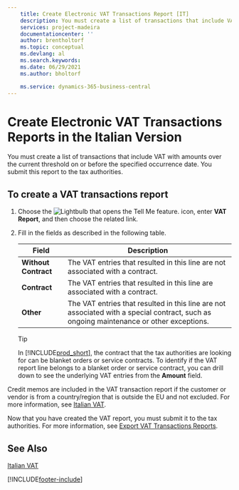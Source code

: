 ```yaml
---
    title: Create Electronic VAT Transactions Report [IT]
    description: You must create a list of transactions that include VAT with amounts over the current threshold on or before the specified occurrence date. 
    services: project-madeira 
    documentationcenter: ''
    author: brentholtorf
    ms.topic: conceptual
    ms.devlang: al
    ms.search.keywords:
    ms.date: 06/29/2021
    ms.author: bholtorf

    ms.service: dynamics-365-business-central
---
```

# Create Electronic VAT Transactions Reports in the Italian Version
You must create a list of transactions that include VAT with amounts over the current threshold on or before the specified occurrence date. You submit this report to the tax authorities.  

## To create a VAT transactions report  

1.  Choose the ![Lightbulb that opens the Tell Me feature.](../../media/ui-search/search_small.png "Tell me what you want to do") icon, enter **VAT Report**, and then choose the related link.  
2.  Fill in the fields as described in the following table.  

    |Field|Description|  
    |-------------------------------------|---------------------------------------|  
    |**Without Contract**|The VAT entries that resulted in this line are not associated with a contract.|  
    |**Contract**|The VAT entries that resulted in this line are associated with a contract.|  
    |**Other**|The VAT entries that resulted in this line are not associated with a special contract, such as ongoing maintenance or other exceptions.|  

    > [!TIP]  
    >  In [!INCLUDE[prod_short](../../includes/prod_short.md)], the contract that the tax authorities are looking for can be blanket orders or service contracts. To identify if the VAT report line belongs to a blanket order or service contract, you can drill down to see the underlying VAT entries from the **Amount** field.  

Credit memos are included in the VAT transaction report if the customer or vendor is from a country/region that is outside the EU and not excluded. For more information, see [Italian VAT](italian-vat.md).  

Now that you have created the VAT report, you must submit it to the tax authorities. For more information, see [Export VAT Transactions Reports](how-to-export-vat-transactions-reports.md).  

## See Also  
 [Italian VAT](italian-vat.md)


[!INCLUDE[footer-include](../../includes/footer-banner.md)]